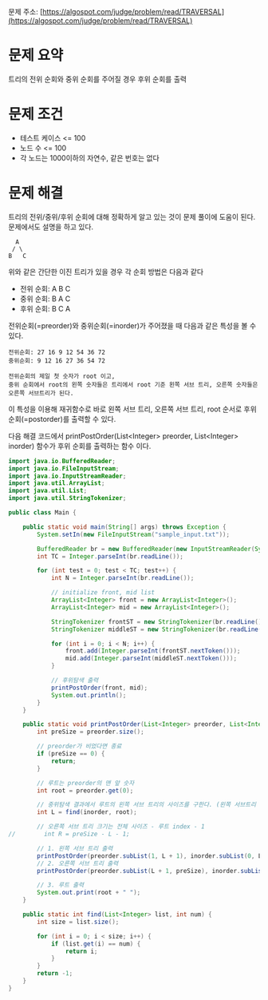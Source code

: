 문제 주소: [https://algospot.com/judge/problem/read/TRAVERSAL](https://algospot.com/judge/problem/read/TRAVERSAL)

# 문제 요약

트리의 전위 순회와 중위 순회를 주어질 경우 후위 순회를 출력

# 문제 조건

* 테스트 케이스 &lt;= 100
* 노드 수 &lt;= 100
* 각 노드는 1000이하의 자연수, 같은 번호는 없다

# 문제 해결

트리의 전위/중위/후위 순회에 대해 정확하게 알고 있는 것이 문제 풀이에 도움이 된다. 문제에서도 설명을 하고 있다.

```
  A
 / \
B   C
```

위와 같은 간단한 이진 트리가 있을 경우 각 순회 방법은 다음과 같다

* 전위 순회: A B C
* 중위 순회: B A C
* 후위 순회: B C A

전위순회\(=preorder\)와 중위순회\(=inorder\)가 주어졌을 때 다음과 같은 특성을 볼 수 있다.

```
전위순회: 27 16 9 12 54 36 72
중위순회: 9 12 16 27 36 54 72

전위순회의 제일 첫 숫자가 root 이고,
중위 순회에서 root의 왼쪽 숫자들은 트리에서 root 기준 왼쪽 서브 트리, 오른쪽 숫자들은 오른쪽 서브트리가 된다.
```

이 특성을 이용해 재귀함수로 바로 왼쪽 서브 트리, 오른쪽 서브 트리, root 순서로 후위 순회\(=postorder\)를 출력할 수 있다.

다음  해결 코드에서 printPostOrder\(List&lt;Integer&gt; preorder, List&lt;Integer&gt; inorder\) 함수가 후위 순회를 출력하는 함수 이다.

```java
import java.io.BufferedReader;
import java.io.FileInputStream;
import java.io.InputStreamReader;
import java.util.ArrayList;
import java.util.List;
import java.util.StringTokenizer;

public class Main {

    public static void main(String[] args) throws Exception {
        System.setIn(new FileInputStream("sample_input.txt"));

        BufferedReader br = new BufferedReader(new InputStreamReader(System.in));
        int TC = Integer.parseInt(br.readLine());

        for (int test = 0; test < TC; test++) {
            int N = Integer.parseInt(br.readLine());

            // initialize front, mid list
            ArrayList<Integer> front = new ArrayList<Integer>();
            ArrayList<Integer> mid = new ArrayList<Integer>();

            StringTokenizer frontST = new StringTokenizer(br.readLine());
            StringTokenizer middleST = new StringTokenizer(br.readLine());

            for (int i = 0; i < N; i++) {
                front.add(Integer.parseInt(frontST.nextToken()));
                mid.add(Integer.parseInt(middleST.nextToken()));
            }

            // 후위탐색 출력
            printPostOrder(front, mid);
            System.out.println();
        }
    }

    public static void printPostOrder(List<Integer> preorder, List<Integer> inorder) {
        int preSize = preorder.size();

        // preorder가 비었다면 종료
        if (preSize == 0) {
            return;
        }

        // 루트는 preorder의 맨 앞 숫자
        int root = preorder.get(0);

        // 중위탐색 결과에서 루트의 왼쪽 서브 트리의 사이즈를 구한다. (왼쪽 서브트리 사이즈 == 루트의 index) 
        int L = find(inorder, root);

        // 오른쪽 서브 트리 크기는 전체 사이즈 - 루트 index - 1 
//        int R = preSize - L - 1;

        // 1. 왼쪽 서브 트리 출력
        printPostOrder(preorder.subList(1, L + 1), inorder.subList(0, L));
        // 2. 오른쪽 서브 트리 출력
        printPostOrder(preorder.subList(L + 1, preSize), inorder.subList(L + 1, preSize));

        // 3. 루트 출력
        System.out.print(root + " ");
    }

    public static int find(List<Integer> list, int num) {
        int size = list.size();

        for (int i = 0; i < size; i++) {
            if (list.get(i) == num) {
                return i;
            }
        }
        return -1;
    }
}
```




